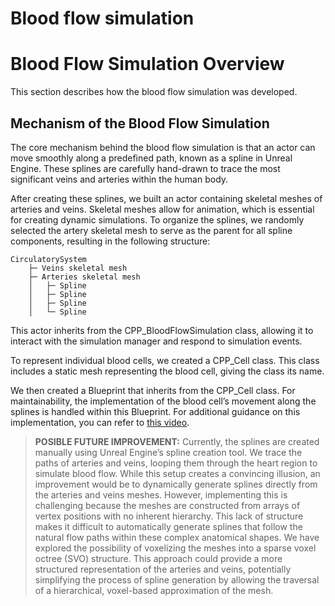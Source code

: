 # Blood flow simulation 

# Blood Flow Simulation Overview

This section describes how the blood flow simulation was developed.

## Mechanism of the Blood Flow Simulation

The core mechanism behind the blood flow simulation is that an actor can move smoothly along a predefined path, known as a spline in Unreal Engine. These splines are carefully hand-drawn to trace the most significant veins and arteries within the human body.

After creating these splines, we built an actor containing skeletal meshes of arteries and veins. Skeletal meshes allow for animation, which is essential for creating dynamic simulations. To organize the splines, we randomly selected the artery skeletal mesh to serve as the parent for all spline components, resulting in the following structure:

```plaintext
CirculatorySystem
    ├─ Veins skeletal mesh 
    ├─ Arteries skeletal mesh
    │   ├─ Spline
    │   ├─ Spline
    │   ├─ Spline 
    │   └─ Spline
```

This actor inherits from the CPP_BloodFlowSimulation class, allowing it to interact with the simulation manager and respond to simulation events.

To represent individual blood cells, we created a CPP_Cell class. This class includes a static mesh representing the blood cell, giving the class its name.

We then created a Blueprint that inherits from the CPP_Cell class. For maintainability, the implementation of the blood cell’s movement along the splines is handled within this Blueprint. For additional guidance on this implementation, you can refer to [this video](https://www.youtube.com/watch?v=-V6D5WtemMI). 

>**POSIBLE FUTURE IMPROVEMENT:** Currently, the splines are created manually using Unreal Engine’s spline creation tool. We trace the paths of arteries and veins, looping them through the heart region to simulate blood flow. While this setup creates a convincing illusion, an improvement would be to dynamically generate splines directly from the arteries and veins meshes. However, implementing this is challenging because the meshes are constructed from arrays of vertex positions with no inherent hierarchy. This lack of structure makes it difficult to automatically generate splines that follow the natural flow paths within these complex anatomical shapes. We have explored the possibility of voxelizing the meshes into a sparse voxel octree (SVO) structure. This approach could provide a more structured representation of the arteries and veins, potentially simplifying the process of spline generation by allowing the traversal of a hierarchical, voxel-based approximation of the mesh.  

